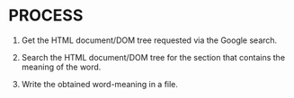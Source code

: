 
# PROCESS

1. Get the HTML document/DOM tree requested via the Google search.

2. Search the HTML document/DOM tree for the section that contains the meaning of the word.

3. Write the obtained word-meaning in a file.